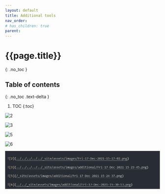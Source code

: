 ```yaml
---
layout: default
title: Additional tools
nav_order: 
# has_children: true
parent: 
---
```


<!-- markdownlint-disable MD022 MD025-->
# {{page.title}}
{: .no_toc }

## Table of contents
{: .no_toc .text-delta }

1. TOC
{:toc}
<!-- markdownlint-enable MD022 MD025-->

![2](../../../../../_site/assets/images/Fri-17-Dec-2021-15-17-02.png)

![3](../../../../../_site/assets/images/additional/Fri-17-Dec-2021-15-23-45.png)

![5](/_site/assets/images/additional/Fri-17-Dec-2021-15-24-37.png)

![6](../../_site/assets/images/additional/Fri-17-Dec-2021-15-30-13.png)

![7](../../site/assets/images/additional/Fri-17-Dec-2021-15-36-47.png)
